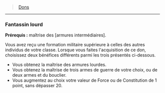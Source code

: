 ﻿---
!FeatItem
Id: feats_hd.md#fantassin-lourd
ParentLink: feats_hd.md#dons
Name: Fantassin lourd
ParentName: Dons
NameLevel: 3
Attributes: {}
---
> [Dons](hd_feats.md)

---

### Fantassin lourd

**Prérequis :** maîtrise des [armures intermédiaires].

Vous avez reçu une formation militaire supérieure à celles des autres individus de votre classe. Lorsque vous faites l'acquisition de ce don, choisissez deux bénéfices différents parmi les trois présentés ci-dessous.

* Vous obtenez la maîtrise des armures lourdes.
* Vous obtenez la maîtrise de trois armes de guerre de votre choix, ou de deux armes et du bouclier.
* Vous augmentez au choix votre valeur de Force ou de Constitution de 1 point, sans dépasser 20.

